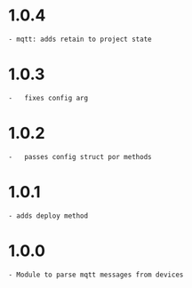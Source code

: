 # 1.0.4
	- mqtt: adds retain to project state

# 1.0.3
	-	fixes config arg

# 1.0.2
	-	passes config struct por methods

# 1.0.1
	- adds deploy method

# 1.0.0
	- Module to parse mqtt messages from devices

